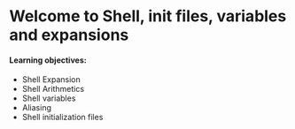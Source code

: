 <h1>Welcome to Shell, init files, variables and expansions</h1>
<h4>Learning objectives:</h4>
<ul>
<li>Shell Expansion</li>
<li>Shell Arithmetics</li>
<li>Shell variables</li>
<li>Aliasing</li>
<li>Shell initialization files</li>
</ul>
